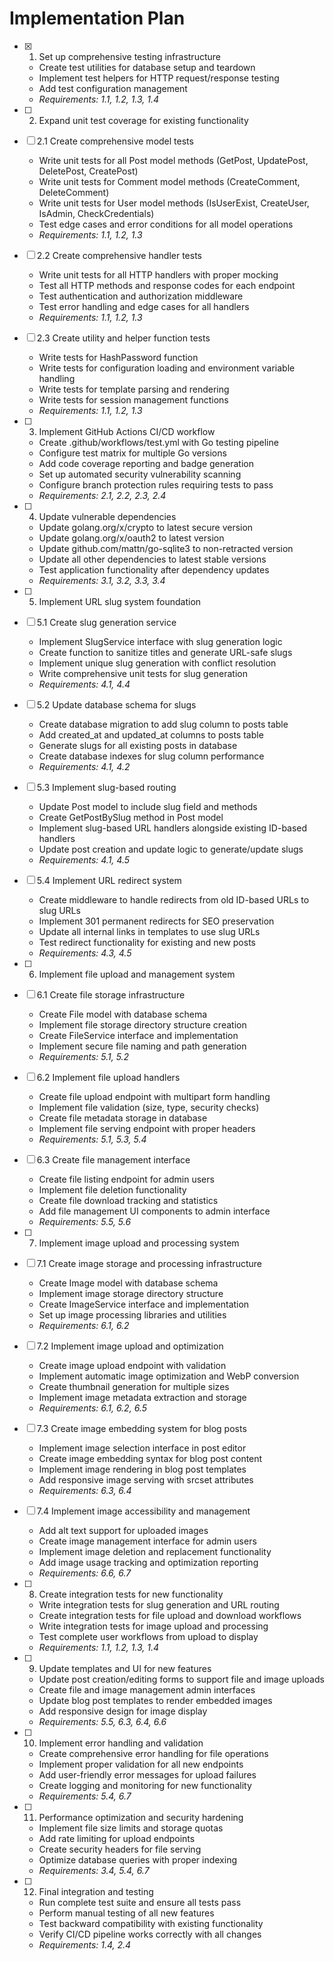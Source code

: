 # Implementation Plan

- [x] 1. Set up comprehensive testing infrastructure
  - Create test utilities for database setup and teardown
  - Implement test helpers for HTTP request/response testing
  - Add test configuration management
  - _Requirements: 1.1, 1.2, 1.3, 1.4_

- [ ] 2. Expand unit test coverage for existing functionality
- [ ] 2.1 Create comprehensive model tests
  - Write unit tests for all Post model methods (GetPost, UpdatePost, DeletePost, CreatePost)
  - Write unit tests for Comment model methods (CreateComment, DeleteComment)
  - Write unit tests for User model methods (IsUserExist, CreateUser, IsAdmin, CheckCredentials)
  - Test edge cases and error conditions for all model operations
  - _Requirements: 1.1, 1.2, 1.3_

- [ ] 2.2 Create comprehensive handler tests
  - Write unit tests for all HTTP handlers with proper mocking
  - Test all HTTP methods and response codes for each endpoint
  - Test authentication and authorization middleware
  - Test error handling and edge cases for all handlers
  - _Requirements: 1.1, 1.2, 1.3_

- [ ] 2.3 Create utility and helper function tests
  - Write tests for HashPassword function
  - Write tests for configuration loading and environment variable handling
  - Write tests for template parsing and rendering
  - Write tests for session management functions
  - _Requirements: 1.1, 1.2, 1.3_

- [ ] 3. Implement GitHub Actions CI/CD workflow
  - Create .github/workflows/test.yml with Go testing pipeline
  - Configure test matrix for multiple Go versions
  - Add code coverage reporting and badge generation
  - Set up automated security vulnerability scanning
  - Configure branch protection rules requiring tests to pass
  - _Requirements: 2.1, 2.2, 2.3, 2.4_

- [ ] 4. Update vulnerable dependencies
  - Update golang.org/x/crypto to latest secure version
  - Update golang.org/x/oauth2 to latest version
  - Update github.com/mattn/go-sqlite3 to non-retracted version
  - Update all other dependencies to latest stable versions
  - Test application functionality after dependency updates
  - _Requirements: 3.1, 3.2, 3.3, 3.4_

- [ ] 5. Implement URL slug system foundation
- [ ] 5.1 Create slug generation service
  - Implement SlugService interface with slug generation logic
  - Create function to sanitize titles and generate URL-safe slugs
  - Implement unique slug generation with conflict resolution
  - Write comprehensive unit tests for slug generation
  - _Requirements: 4.1, 4.4_

- [ ] 5.2 Update database schema for slugs
  - Create database migration to add slug column to posts table
  - Add created_at and updated_at columns to posts table
  - Generate slugs for all existing posts in database
  - Create database indexes for slug column performance
  - _Requirements: 4.1, 4.2_

- [ ] 5.3 Implement slug-based routing
  - Update Post model to include slug field and methods
  - Create GetPostBySlug method in Post model
  - Implement slug-based URL handlers alongside existing ID-based handlers
  - Update post creation and update logic to generate/update slugs
  - _Requirements: 4.1, 4.5_

- [ ] 5.4 Implement URL redirect system
  - Create middleware to handle redirects from old ID-based URLs to slug URLs
  - Implement 301 permanent redirects for SEO preservation
  - Update all internal links in templates to use slug URLs
  - Test redirect functionality for existing and new posts
  - _Requirements: 4.3, 4.5_

- [ ] 6. Implement file upload and management system
- [ ] 6.1 Create file storage infrastructure
  - Create File model with database schema
  - Implement file storage directory structure creation
  - Create FileService interface and implementation
  - Implement secure file naming and path generation
  - _Requirements: 5.1, 5.2_

- [ ] 6.2 Implement file upload handlers
  - Create file upload endpoint with multipart form handling
  - Implement file validation (size, type, security checks)
  - Create file metadata storage in database
  - Implement file serving endpoint with proper headers
  - _Requirements: 5.1, 5.3, 5.4_

- [ ] 6.3 Create file management interface
  - Create file listing endpoint for admin users
  - Implement file deletion functionality
  - Create file download tracking and statistics
  - Add file management UI components to admin interface
  - _Requirements: 5.5, 5.6_

- [ ] 7. Implement image upload and processing system
- [ ] 7.1 Create image storage and processing infrastructure
  - Create Image model with database schema
  - Implement image storage directory structure
  - Create ImageService interface and implementation
  - Set up image processing libraries and utilities
  - _Requirements: 6.1, 6.2_

- [ ] 7.2 Implement image upload and optimization
  - Create image upload endpoint with validation
  - Implement automatic image optimization and WebP conversion
  - Create thumbnail generation for multiple sizes
  - Implement image metadata extraction and storage
  - _Requirements: 6.1, 6.2, 6.5_

- [ ] 7.3 Create image embedding system for blog posts
  - Implement image selection interface in post editor
  - Create image embedding syntax for blog post content
  - Implement image rendering in blog post templates
  - Add responsive image serving with srcset attributes
  - _Requirements: 6.3, 6.4_

- [ ] 7.4 Implement image accessibility and management
  - Add alt text support for uploaded images
  - Create image management interface for admin users
  - Implement image deletion and replacement functionality
  - Add image usage tracking and optimization reporting
  - _Requirements: 6.6, 6.7_

- [ ] 8. Create integration tests for new functionality
  - Write integration tests for slug generation and URL routing
  - Create integration tests for file upload and download workflows
  - Write integration tests for image upload and processing
  - Test complete user workflows from upload to display
  - _Requirements: 1.1, 1.2, 1.3, 1.4_

- [ ] 9. Update templates and UI for new features
  - Update post creation/editing forms to support file and image uploads
  - Create file and image management admin interfaces
  - Update blog post templates to render embedded images
  - Add responsive design for image display
  - _Requirements: 5.5, 6.3, 6.4, 6.6_

- [ ] 10. Implement error handling and validation
  - Create comprehensive error handling for file operations
  - Implement proper validation for all new endpoints
  - Add user-friendly error messages for upload failures
  - Create logging and monitoring for new functionality
  - _Requirements: 5.4, 6.7_

- [ ] 11. Performance optimization and security hardening
  - Implement file size limits and storage quotas
  - Add rate limiting for upload endpoints
  - Create security headers for file serving
  - Optimize database queries with proper indexing
  - _Requirements: 3.4, 5.4, 6.7_

- [ ] 12. Final integration and testing
  - Run complete test suite and ensure all tests pass
  - Perform manual testing of all new features
  - Test backward compatibility with existing functionality
  - Verify CI/CD pipeline works correctly with all changes
  - _Requirements: 1.4, 2.4_